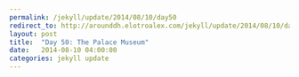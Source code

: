 ```yaml
---
permalink: /jekyll/update/2014/08/10/day50
redirect_to: http://arounddh.elotroalex.com/jekyll/update/2014/08/10/day50
layout: post
title:  "Day 50: The Palace Museum"
date:   2014-08-10 04:00:00
categories: jekyll update
---
```

